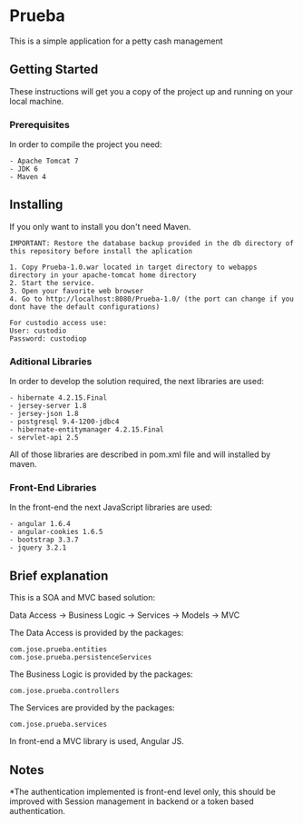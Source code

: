 # Prueba

This is a simple application for a petty cash management

## Getting Started

These instructions will get you a copy of the project up and running on your local machine.

### Prerequisites

In order to compile the project you need:

```
- Apache Tomcat 7
- JDK 6
- Maven 4
```

## Installing

If you only want to install you don't need Maven.
```
IMPORTANT: Restore the database backup provided in the db directory of this repository before install the aplication

1. Copy Prueba-1.0.war located in target directory to webapps directory in your apache-tomcat home directory
2. Start the service.
3. Open your favorite web browser
4. Go to http://localhost:8080/Prueba-1.0/ (the port can change if you dont have the default configurations)

For custodio access use:
User: custodio
Password: custodiop
```
### Aditional Libraries

In order to develop the solution required, the next libraries are used: 

```
- hibernate 4.2.15.Final
- jersey-server 1.8
- jersey-json 1.8
- postgresql 9.4-1200-jdbc4
- hibernate-entitymanager 4.2.15.Final
- servlet-api 2.5
```

All of those libraries are described in pom.xml file and will installed by maven.

### Front-End Libraries

In the front-end the next JavaScript libraries are used: 

```
- angular 1.6.4
- angular-cookies 1.6.5
- bootstrap 3.3.7
- jquery 3.2.1
```

## Brief explanation

This is a SOA and MVC based solution:

Data Access -> Business Logic -> Services -> Models -> MVC

The Data Access is provided by the packages:

```
com.jose.prueba.entities
com.jose.prueba.persistenceServices
```

The Business Logic is provided by the packages:

```
com.jose.prueba.controllers
```

The Services are provided by the packages:

```
com.jose.prueba.services
```

In front-end a MVC library is used, Angular JS.

## Notes

*The authentication implemented is front-end level only, this should be improved with Session management in backend or a token based authentication.